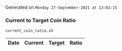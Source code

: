 Generated on `Monday 27-September-2021 at 13:02:15`

### Current to Target Coin Ratio
`current_coin_ratio.sh`

Date|Current|Target|Ratio
---|---|---|---
